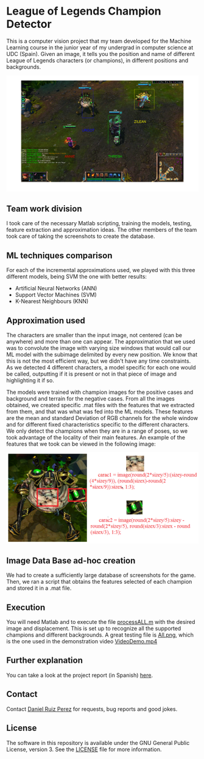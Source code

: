 League of Legends Champion Detector
============

This is a computer vision project that my team developed for the Machine Learning course in the junior year of my undergrad in computer science at UDC (Spain). Given an image, it tells you the position and name of different League of Legends characters (or champions), in different positions and backgrounds. 

<p align="center">
<img src="https://github.com/DaniRuizPerez/CharacterRecognizerLeagueOfLegends/blob/master/AllInGrass.png" width="900">
</p>

## Team work division
I took care of the necessary Matlab scripting, training the models, testing, feature extraction and approximation ideas. The other members of the team took care of taking the screenshots to create the database.



## ML techniques comparison
For each of the incremental approximations used, we played with this three different models, being SVM the one with better results:
- Artificial Neural Networks (ANN)
- Support Vector Machines (SVM)
- K-Nearest Neighbours (KNN)


## Approximation used

The characters are smaller than the input image, not centered (can be anywhere) and more than one can appear. The approximation that we used was to convolute the image with varying size windows that would call our ML model with the subimage delimited by every new position. We know that this is not the most efficient way, but we didn't have any time constraints. As we detected 4 different characters, a model specific for each one would be called, outputting if it is present or not in that piece of image and highlighting it if so.

The models were trained with champion images for the positive cases and background and terrain for the negative cases. From all the images obtained, we created specific .mat files with the features that we extracted from them, and that was what was fed into the ML models. These features are the mean and standard Deviation of RGB channels for the whole window and for different fixed characteristics specific to the different characters. We only detect the champions when they are in a range of poses, so we took advantage of the locality of their main features. An example of the features that we took can be viewed in the following image:

<p align="center">
<img src="https://github.com/DaniRuizPerez/CharacterRecognizerLeagueOfLegends/blob/master/UrgotFeatures.PNG" width="700">
</p>

## Image Data Base ad-hoc creation
We had to create a sufficiently large database of screenshots for the game. Then, we ran a script that obtains the features selected of each champion and stored it in a .mat file.


## Execution

You will need Matlab and to execute the file [processALL.m](https://github.com/DaniRuizPerez/CharacterRecognizerLeagueOfLegends/blob/master/Code/processALL.mf) with the desired image and displacement. This is set up to recognize all the supported champions and different backgrounds. A great testing file is [All.png](https://github.com/DaniRuizPerez/CharacterRecognizerLeagueOfLegends/blob/master/Code/All.png), which is the one used in the demonstration video [VideoDemo.mp4](https://github.com/DaniRuizPerez/CharacterRecognizerLeagueOfLegends/blob/master/Code/VideoDemo.mp4)


## Further explanation
You can take a look at the project report (in Spanish) [here](https://github.com/DaniRuizPerez/CharacterRecognizerLeagueOfLegends/blob/master/Report.pdf).


## Contact

Contact [Daniel Ruiz Perez](mailto:druiz072@fiu.edu) for requests, bug reports and good jokes.


## License

The software in this repository is available under the GNU General Public License, version 3. See the [LICENSE](https://github.com/DaniRuizPerez/CharacterRecognizerLeagueOfLegends/blob/master/LICENSE) file for more information.
